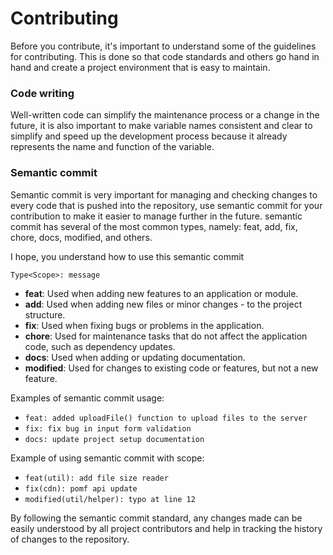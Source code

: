 # Contributing
Before you contribute, it's important to understand some of the guidelines for contributing. This is done so that code standards and others go hand in hand and create a project environment that is easy to maintain.

### Code writing
Well-written code can simplify the maintenance process or a change in the future, it is also important to make variable names consistent and clear to simplify and speed up the development process because it already represents the name and function of the variable.

### Semantic commit
Semantic commit is very important for managing and checking changes to every code that is pushed into the repository, use semantic commit for your contribution to make it easier to manage further in the future. semantic commit has several of the most common types, namely: feat, add, fix, chore, docs, modified, and others.

I hope, you understand how to use this semantic commit
```txt
Type<Scope>: message
```

- **feat**: Used when adding new features to an application or module.
- **add**: Used when adding new files or minor changes - to the project structure.
- **fix**: Used when fixing bugs or problems in the application.
- **chore**: Used for maintenance tasks that do not affect the application code, such as dependency updates.
- **docs**: Used when adding or updating documentation.
- **modified**: Used for changes to existing code or features, but not a new feature.

Examples of semantic commit usage:
- `feat: added uploadFile() function to upload files to the server`
- `fix: fix bug in input form validation`
- `docs: update project setup documentation`

Example of using semantic commit with scope:
- `feat(util): add file size reader`
- `fix(cdn): pomf api update`
- `modified(util/helper): typo at line 12`

By following the semantic commit standard, any changes made can be easily understood by all project contributors and help in tracking the history of changes to the repository.